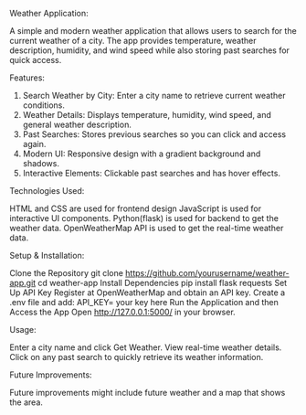 Weather Application:

A simple and modern weather application that allows users to search for the current weather of a city. The app provides temperature, weather description, humidity, and wind speed while also storing past searches for quick access.

Features:

1. Search Weather by City: Enter a city name to retrieve current weather conditions.
2. Weather Details: Displays temperature, humidity, wind speed, and general weather description.
3. Past Searches: Stores previous searches so you can click and access again.
4. Modern UI: Responsive design with a gradient background and shadows.
5. Interactive Elements: Clickable past searches and has hover effects.

Technologies Used:

  HTML and CSS are used for frontend design
  JavaScript is used for interactive UI components.
  Python(flask) is used for backend to get the weather data.
  OpenWeatherMap API is used to get the real-time weather data.

Setup & Installation:

  Clone the Repository
  git clone https://github.com/yourusername/weather-app.git
  cd weather-app
  Install Dependencies
  pip install flask requests
  Set Up API Key
  Register at OpenWeatherMap and obtain an API key.
  Create a .env file and add:
    API_KEY= your key here
  Run the Application and then Access the App
  Open http://127.0.0.1:5000/ in your browser.

Usage:

  Enter a city name and click Get Weather.
  View real-time weather details.
  Click on any past search to quickly retrieve its weather information.

Future Improvements:

  Future improvements might include future weather and a map that shows the area.


